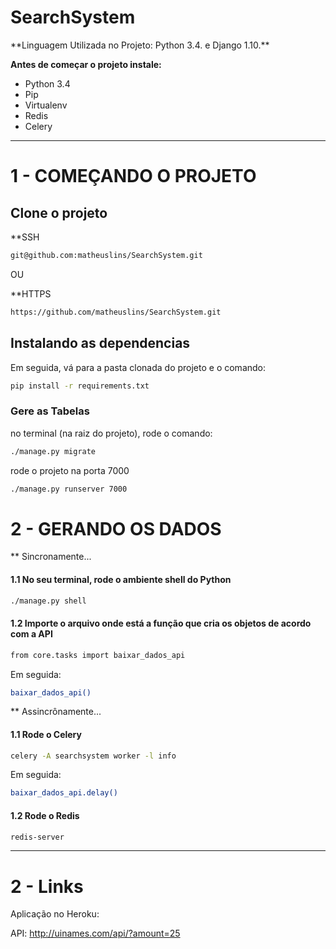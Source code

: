 # SearchSystem

<p>
**Linguagem Utilizada no Projeto:</b> Python 3.4. e Django 1.10.**
</p>

**Antes de começar o projeto instale:**
* Python 3.4
* Pip
* Virtualenv
* Redis
* Celery

***

# 1 - COMEÇANDO O PROJETO

## Clone o projeto

**SSH

```bash
git@github.com:matheuslins/SearchSystem.git
```
OU

**HTTPS

```bash
https://github.com/matheuslins/SearchSystem.git
```

## Instalando as dependencias

Em seguida, vá para a pasta clonada do projeto e o comando:
```bash
pip install -r requirements.txt
```

### Gere as Tabelas
no terminal (na raiz do projeto), rode o comando:
```bash
./manage.py migrate
```
rode o projeto na porta 7000

 ```bash
 ./manage.py runserver 7000
 ``` 

# 2 -  GERANDO OS DADOS

** Sincronamente...

#### 1.1 No seu terminal, rode o ambiente shell do Python
```bash
./manage.py shell
```
#### 1.2 Importe o arquivo onde está a função que cria os objetos de acordo com a API
```bash
from core.tasks import baixar_dados_api
```
Em seguida:
```bash
baixar_dados_api()
```
** Assincrônamente...

#### 1.1 Rode o Celery

```bash
celery -A searchsystem worker -l info
```
Em seguida:
```bash
baixar_dados_api.delay()
```

#### 1.2 Rode o Redis

```bash
redis-server
```
***
# 2 - Links

Aplicação no Heroku:

API: http://uinames.com/api/?amount=25
